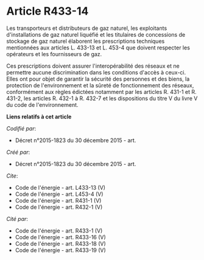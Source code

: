 # Article R433-14

Les transporteurs et distributeurs de gaz naturel, les exploitants d'installations de gaz naturel liquéfié et les titulaires
de concessions de stockage de gaz naturel élaborent les prescriptions techniques mentionnées aux articles L. 433-13 et L.
453-4 que doivent respecter les opérateurs et les fournisseurs de gaz. 

Ces prescriptions doivent assurer l'interopérabilité des réseaux et ne permettre aucune discrimination dans les conditions
d'accès à ceux-ci. Elles ont pour objet de garantir la sécurité des personnes et des biens, la protection de l'environnement
et la sûreté de fonctionnement des réseaux, conformément aux règles édictées notamment par les articles R. 431-1 et R. 431-2,
les articles R. 432-1 à R. 432-7 et les dispositions du titre V du livre V du code de l'environnement.

**Liens relatifs à cet article**

_Codifié par_:

  - Décret n°2015-1823 du 30 décembre 2015 - art.

_Créé par_:

  - Décret n°2015-1823 du 30 décembre 2015 - art.

_Cite_:

  - Code de l'énergie - art. L433-13 (V)
  - Code de l'énergie - art. L453-4 (V)
  - Code de l'énergie - art. R431-1 (V)
  - Code de l'énergie - art. R432-1 (V)

_Cité par_:

  - Code de l'énergie - art. R433-1 (V)
  - Code de l'énergie - art. R433-16 (V)
  - Code de l'énergie - art. R433-18 (V)
  - Code de l'énergie - art. R433-19 (V)
